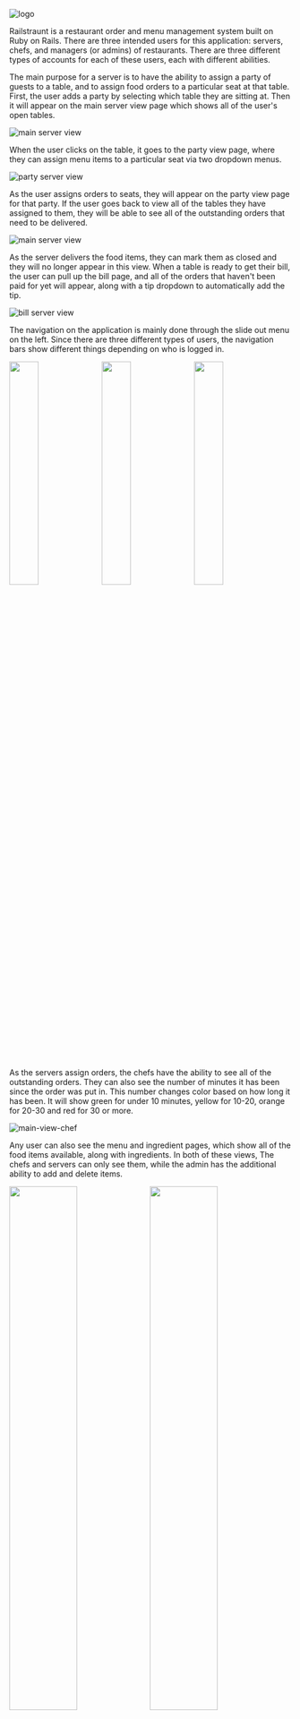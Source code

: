 ![logo](screenshots/logo.png)

Railstraunt is a restaurant order and menu management system built on Ruby on Rails.  There are three intended users for this application: servers, chefs, and managers (or admins) of restaurants.  There are three different types of accounts for each of these users, each with different abilities.

The main purpose for a server is to have the ability to assign a party of guests to a table, and to assign food orders to a particular seat at that table.  First, the user adds a party by selecting which table they are sitting at.  Then it will appear on the main server view page which shows all of the user's open tables.

![main server view](screenshots/main-server-view.png)

When the user clicks on the table, it goes to the party view page, where they can assign menu items to a particular seat via two dropdown menus.

![party server view](screenshots/party-server-view.png)

As the user assigns orders to seats, they will appear on the party view page for that party.  If the user goes back to view all of the tables they have assigned to them, they will be able to see all of the outstanding orders that need to be delivered.

![main server view](screenshots/main-server-view-with-orders.png)

As the server delivers the food items, they can mark them as closed and they will no longer appear in this view.  When a table is ready to get their bill, the user can pull up the bill page, and all of the orders that haven't been paid for yet will appear, along with a tip dropdown to automatically add the tip.

![bill server view](screenshots/bill-server-view.png)

The navigation on the application is mainly done through the slide out menu on the left.  Since there are three different types of users, the navigation bars show different things depending on who is logged in.

<img src="screenshots/menu-server.png" width="32%">
<img src="screenshots/menu-chef.png" width="32%">
<img src="screenshots/menu-admin.png" width="32%">

As the servers assign orders, the chefs have the ability to see all of the outstanding orders.  They can also see the number of minutes it has been since the order was put in.  This number changes color based on how long it has been.  It will show green for under 10 minutes, yellow for 10-20, orange for 20-30 and red for 30 or more.

![main-view-chef](screenshots/main-view-chef.png)

Any user can also see the menu and ingredient pages, which show all of the food items available, along with ingredients.  In both of these views, The chefs and servers can only see them, while the admin has the additional ability to add and delete items.

<img src="screenshots/dishes-server.png" width="49%">
<img src="screenshots/dishes-admin.png" width="49%">

The admin has all of the views available to chefs and servers with a few extras available.  They have the ability to view a dish and add ingredients to it.  Eventually I would like to add some functionality where a server could automatically filter out an item that has a particular type of ingredient, in case the guest has a particular type of eating restriction.  But for now, the admin can add ingredients to the dish and they will appear on this page.

![dish view admin](screenshots/dish-view-admin.png)

They have ability to see all of the tables in the restaurant and which server they are assigned to. They also can see a history of all the orders that have been placed and their status.  Finally, there is a stats page where they can see various statistics about the restaurant.

![stats](screenshots/stats.png)

The mobile view for this site was designed with the server's use in mind, it displays less information than the desktop view, but it still shows the user necessary information in a clean an organized way.

<br>
<img src="screenshots/mobile-main.png" width="49%">
<img src="screenshots/mobile-bill.png" width="49%">
